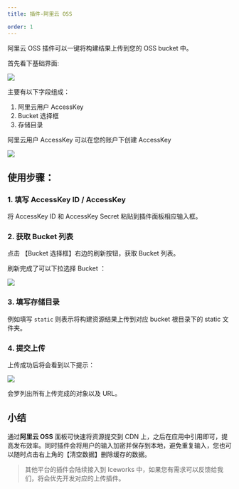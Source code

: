 ```yaml
---
title: 插件-阿里云 OSS

order: 1
---
```


阿里云 OSS 插件可以一键将构建结果上传到您的 OSS bucket 中。

首先看下基础界面:

![](https://img.alicdn.com/tfs/TB1bg8qx1SSBuNjy0FlXXbBpVXa-982-712.png)

主要有以下字段组成：

1. 阿里云用户 AccessKey
2. Bucket 选择框
3. 存储目录

阿里云用户 AccessKey 可以在您的账户下创建 AccessKey

![](https://img.alicdn.com/tfs/TB1MXFmxVOWBuNjy0FiXXXFxVXa-1780-1052.png)

## 使用步骤：

### 1. 填写 AccessKey ID / AccessKey

将 AccessKey ID 和 AccessKey Secret 粘贴到插件面板相应输入框。

### 2. 获取 Bucket 列表

点击 【Bucket 选择框】右边的刷新按钮，获取 Bucket 列表。

刷新完成了可以下拉选择 Bucket ：

![](https://img.alicdn.com/tfs/TB1bVhdxYSYBuNjSspiXXXNzpXa-1908-1368.png)

### 3. 填写存储目录

例如填写 `static` 则表示将构建资源结果上传到对应 bucket 根目录下的 static 文件夹。

### 4. 提交上传

上传成功后将会看到以下提示：

![](https://img.alicdn.com/tfs/TB1BBVixYGYBuNjy0FoXXciBFXa-1964-1424.png)

会罗列出所有上传完成的对象以及 URL。

## 小结

通过**阿里云 OSS** 面板可快速将资源提交到 CDN 上，之后在应用中引用即可，提高发布效率。同时插件会将用户的输入加密并保存到本地，避免重复输入，您也可以随时点击右上角的【清空数据】删除缓存的数据。

> 其他平台的插件会陆续接入到 Iceworks 中，如果您有需求可以反馈给我们，将会优先开发对应的上传插件。
